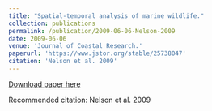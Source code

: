 ```yaml
---
title: "Spatial-temporal analysis of marine wildlife."
collection: publications
permalink: /publication/2009-06-06-Nelson-2009
date: 2009-06-06
venue: 'Journal of Coastal Research.'
paperurl: 'https://www.jstor.org/stable/25738047'
citation: 'Nelson et al. 2009'
---
```


<a href='https://www.jstor.org/stable/25738047'>Download paper here</a>

Recommended citation: Nelson et al. 2009